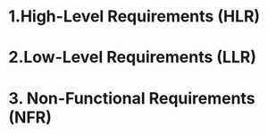 # 1.High-Level Requirements (HLR)

# 2.Low-Level Requirements (LLR)

# 3. Non-Functional Requirements (NFR)
